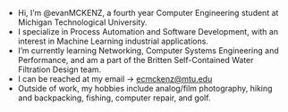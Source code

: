 - Hi, I’m @evanMCKENZ, a fourth year Computer Engineering student at Michigan Technological University.
- I specialize in Process Automation and Software Development, with an interest in Machine Learning industrial applications. 
- I’m currently learning Networking, Computer Systems Engineering and Performance, and am a part of the Britten Self-Contained Water Filtration Design team.
- I can be reached at my email -> ecmckenz@mtu.edu
- Outside of work, my hobbies include analog/film photography, hiking and backpacking, fishing, computer repair, and golf.

<!---
evanMCKENZ/evanMCKENZ is a ✨ special ✨ repository because its `README.md` (this file) appears on your GitHub profile.
You can click the Preview link to take a look at your changes.
--->
